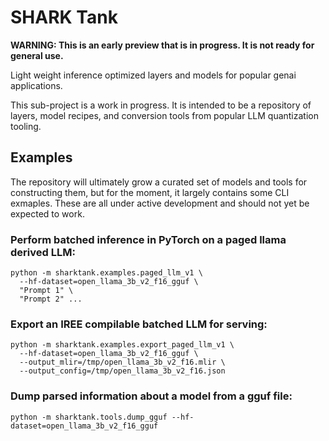 # SHARK Tank

**WARNING: This is an early preview that is in progress. It is not ready for
general use.**

Light weight inference optimized layers and models for popular genai
applications.

This sub-project is a work in progress. It is intended to be a repository of
layers, model recipes, and conversion tools from popular LLM quantization
tooling.

## Examples

The repository will ultimately grow a curated set of models and tools for
constructing them, but for the moment, it largely contains some CLI exmaples.
These are all under active development and should not yet be expected to work.


### Perform batched inference in PyTorch on a paged llama derived LLM:

```shell
python -m sharktank.examples.paged_llm_v1 \
  --hf-dataset=open_llama_3b_v2_f16_gguf \
  "Prompt 1" \
  "Prompt 2" ...
```

### Export an IREE compilable batched LLM for serving:

```shell
python -m sharktank.examples.export_paged_llm_v1 \
  --hf-dataset=open_llama_3b_v2_f16_gguf \
  --output_mlir=/tmp/open_llama_3b_v2_f16.mlir \
  --output_config=/tmp/open_llama_3b_v2_f16.json
```

### Dump parsed information about a model from a gguf file:

```shell
python -m sharktank.tools.dump_gguf --hf-dataset=open_llama_3b_v2_f16_gguf
```
